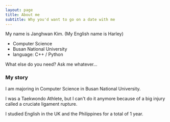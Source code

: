 ```yaml
---
layout: page
title: About me
subtitle: Why you'd want to go on a date with me
---
```


My name is Janghwan Kim. (My English name is Harley)

- Computer Science
- Busan National University
- language: C++ / Python

What else do you need? Ask me whatever...

### My story

I am majoring in Computer Science in Busan National University.

I was a Taekwondo Athlete, but I can't do it anymore because of a big injury called a cruciate ligament rupture.

I studied English in the UK and the Philippines for a total of 1 year.
